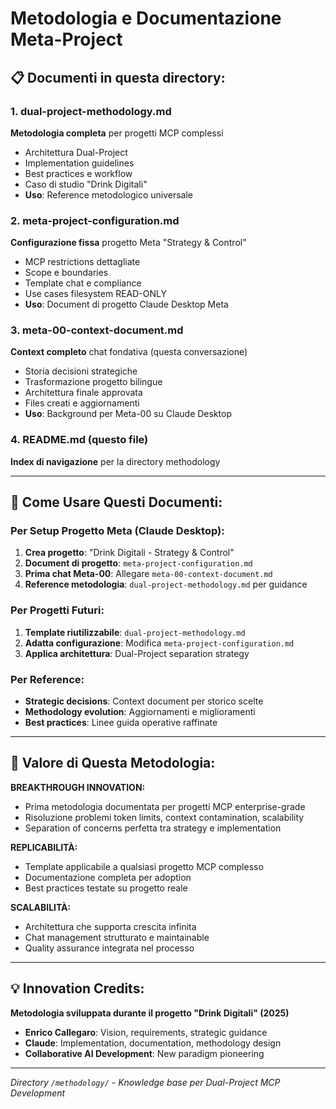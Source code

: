 # Metodologia e Documentazione Meta-Project

## 📋 Documenti in questa directory:

### 1. **dual-project-methodology.md**
**Metodologia completa** per progetti MCP complessi
- Architettura Dual-Project
- Implementation guidelines  
- Best practices e workflow
- Caso di studio "Drink Digitali"
- **Uso**: Reference metodologico universale

### 2. **meta-project-configuration.md**  
**Configurazione fissa** progetto Meta "Strategy & Control"
- MCP restrictions dettagliate
- Scope e boundaries
- Template chat e compliance
- Use cases filesystem READ-ONLY
- **Uso**: Document di progetto Claude Desktop Meta

### 3. **meta-00-context-document.md**
**Context completo** chat fondativa (questa conversazione)
- Storia decisioni strategiche
- Trasformazione progetto bilingue
- Architettura finale approvata
- Files creati e aggiornamenti
- **Uso**: Background per Meta-00 su Claude Desktop

### 4. **README.md** (questo file)
**Index di navigazione** per la directory methodology

---

## 🎯 Come Usare Questi Documenti:

### Per Setup Progetto Meta (Claude Desktop):
1. **Crea progetto**: "Drink Digitali - Strategy & Control"
2. **Document di progetto**: `meta-project-configuration.md`
3. **Prima chat Meta-00**: Allegare `meta-00-context-document.md`
4. **Reference metodologia**: `dual-project-methodology.md` per guidance

### Per Progetti Futuri:
1. **Template riutilizzabile**: `dual-project-methodology.md`
2. **Adatta configurazione**: Modifica `meta-project-configuration.md`
3. **Applica architettura**: Dual-Project separation strategy

### Per Reference:
- **Strategic decisions**: Context document per storico scelte
- **Methodology evolution**: Aggiornamenti e miglioramenti
- **Best practices**: Linee guida operative raffinate

---

## 🚀 Valore di Questa Metodologia:

**BREAKTHROUGH INNOVATION:**
- Prima metodologia documentata per progetti MCP enterprise-grade
- Risoluzione problemi token limits, context contamination, scalability
- Separation of concerns perfetta tra strategy e implementation

**REPLICABILITÀ:**
- Template applicabile a qualsiasi progetto MCP complesso
- Documentazione completa per adoption
- Best practices testate su progetto reale

**SCALABILITÀ:**
- Architettura che supporta crescita infinita
- Chat management strutturato e maintainable
- Quality assurance integrata nel processo

---

## 💡 Innovation Credits:

**Metodologia sviluppata durante il progetto "Drink Digitali" (2025)**
- **Enrico Callegaro**: Vision, requirements, strategic guidance
- **Claude**: Implementation, documentation, methodology design
- **Collaborative AI Development**: New paradigm pioneering

---

*Directory `/methodology/` - Knowledge base per Dual-Project MCP Development*
